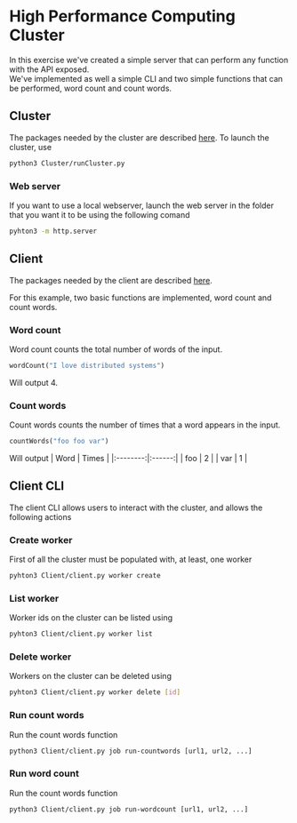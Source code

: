 # High Performance Computing Cluster
In this exercise we've created a simple server that can perform any function with the API exposed.\
We've implemented as well a simple CLI and two simple functions that can be performed, word count and count words.
## Cluster
The packages needed by the cluster are described [here](Cluster/requeriments.txt). To launch the cluster, use
```bash
python3 Cluster/runCluster.py  
```
### Web server
If you want to use a local webserver, launch the web server in the folder that you want it to be using the following comand
```bash
pyhton3 -m http.server  
```
## Client
The packages needed by the client are described [here](Client/requeriments.txt).

For this example, two basic functions are implemented, word count and count words.
### Word count
Word count counts the total number of words of the input.
```python
wordCount("I love distributed systems")
```
Will output 4.
### Count words
Count words counts the number of times that a word appears in the input.
```python
countWords("foo foo var")
```
Will output
| Word     | Times  |
|:--------:|:------:|
| foo      | 2      |
| var      | 1      |

## Client CLI
The client CLI allows users to interact with the cluster, and allows the following actions
### Create worker
First of all the cluster must be populated with, at least, one worker
```bash
pyhton3 Client/client.py worker create
```
### List worker
Worker ids on the cluster can be listed using
```bash
pyhton3 Client/client.py worker list
```
### Delete worker
Workers on the cluster can be deleted using
```bash
pyhton3 Client/client.py worker delete [id]
```
### Run count words
Run the count words function 
```bash
python3 Client/client.py job run-countwords [url1, url2, ...]
```

### Run word count
Run the count words function 
```bash
python3 Client/client.py job run-wordcount [url1, url2, ...]
```
